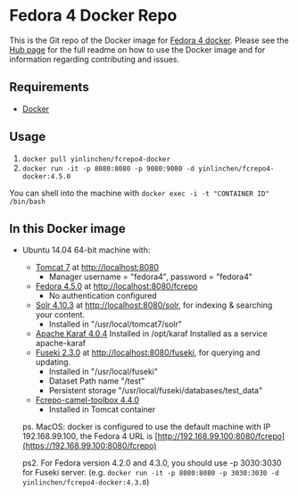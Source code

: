# Fedora 4 Docker Repo

This is the Git repo of the Docker image for [Fedora 4 docker](https://hub.docker.com/r/yinlinchen/fcrepo4-docker/). Please see the [Hub page](https://hub.docker.com/r/yinlinchen/fcrepo4-docker/) for the full readme on how to use the Docker image and for information regarding contributing and issues.

## Requirements

* [Docker](https://www.docker.com/)

## Usage

1. `docker pull yinlinchen/fcrepo4-docker`
2. `docker run -it -p 8080:8080 -p 9080:9080 -d yinlinchen/fcrepo4-docker:4.5.0`

You can shell into the machine with `docker exec -i -t "CONTAINER ID" /bin/bash`

## In this Docker image

* Ubuntu 14.04 64-bit machine with: 
  * [Tomcat 7](https://tomcat.apache.org) at [http://localhost:8080](https://localhost:8080)
    * Manager username = "fedora4", password = "fedora4"
  * [Fedora 4.5.0](https://wiki.duraspace.org/display/FF/Downloads) at [http://localhost:8080/fcrepo](https://localhost:8080/fcrepo)
    * No authentication configured
  * [Solr 4.10.3](https://lucene.apache.org/solr/) at [http://localhost:8080/solr](https://localhost:8080/solr), for indexing & searching your content.
    * Installed in "/usr/local/tomcat7/solr"
  * [Apache Karaf 4.0.4](http://karaf.apache.org/)
    Installed in /opt/karaf
    Installed as a service apache-karaf
  * [Fuseki 2.3.0](https://jena.apache.org/documentation/serving_data/index.html) at [http://localhost:8080/fuseki](https://localhost:8080/fuseki), for querying and updating.
    * Installed in "/usr/local/fuseki"
    * Dataset Path name "/test"
    * Persistent storage "/usr/local/fuseki/databases/test_data"
  * [Fcrepo-camel-toolbox 4.4.0](https://github.com/fcrepo4-labs/fcrepo-camel-toolbox)
    * Installed in Tomcat container

  ps. MacOS: docker is configured to use the default machine with IP 192.168.99.100, the Fedora 4 URL is  [http://192.168.99.100:8080/fcrepo](https://192.168.99.100:8080/fcrepo)

  ps2. For Fedora version 4.2.0 and 4.3.0, you should use -p 3030:3030 for Fuseki server. (e.g. `docker run -it -p 8080:8080 -p 3030:3030 -d yinlinchen/fcrepo4-docker:4.3.0`)
